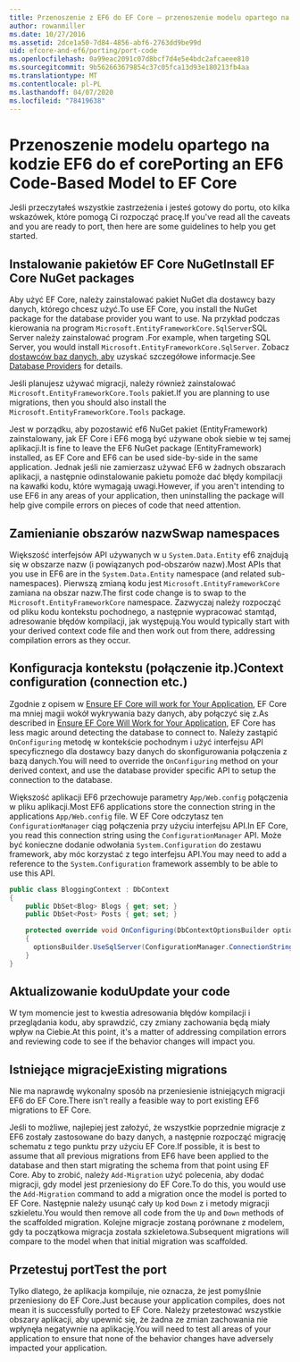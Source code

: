 ```yaml
---
title: Przenoszenie z EF6 do EF Core — przenoszenie modelu opartego na kodzie — EF
author: rowanmiller
ms.date: 10/27/2016
ms.assetid: 2dce1a50-7d84-4856-abf6-2763dd9be99d
uid: efcore-and-ef6/porting/port-code
ms.openlocfilehash: 0a99eac2091c07d8bcf7d4e5e4bdc2afcaeee810
ms.sourcegitcommit: 9b562663679854c37c05fca13d93e180213fb4aa
ms.translationtype: MT
ms.contentlocale: pl-PL
ms.lasthandoff: 04/07/2020
ms.locfileid: "78419638"
---
```

# <a name="porting-an-ef6-code-based-model-to-ef-core"></a><span data-ttu-id="db8eb-102">Przenoszenie modelu opartego na kodzie EF6 do ef core</span><span class="sxs-lookup"><span data-stu-id="db8eb-102">Porting an EF6 Code-Based Model to EF Core</span></span>

<span data-ttu-id="db8eb-103">Jeśli przeczytałeś wszystkie zastrzeżenia i jesteś gotowy do portu, oto kilka wskazówek, które pomogą Ci rozpocząć pracę.</span><span class="sxs-lookup"><span data-stu-id="db8eb-103">If you've read all the caveats and you are ready to port, then here are some guidelines to help you get started.</span></span>

## <a name="install-ef-core-nuget-packages"></a><span data-ttu-id="db8eb-104">Instalowanie pakietów EF Core NuGet</span><span class="sxs-lookup"><span data-stu-id="db8eb-104">Install EF Core NuGet packages</span></span>

<span data-ttu-id="db8eb-105">Aby użyć EF Core, należy zainstalować pakiet NuGet dla dostawcy bazy danych, którego chcesz użyć.</span><span class="sxs-lookup"><span data-stu-id="db8eb-105">To use EF Core, you install the NuGet package for the database provider you want to use.</span></span> <span data-ttu-id="db8eb-106">Na przykład podczas kierowania na program `Microsoft.EntityFrameworkCore.SqlServer`SQL Server należy zainstalować program .</span><span class="sxs-lookup"><span data-stu-id="db8eb-106">For example, when targeting SQL Server, you would install `Microsoft.EntityFrameworkCore.SqlServer`.</span></span> <span data-ttu-id="db8eb-107">Zobacz [dostawców baz danych, aby](../../core/providers/index.md) uzyskać szczegółowe informacje.</span><span class="sxs-lookup"><span data-stu-id="db8eb-107">See [Database Providers](../../core/providers/index.md) for details.</span></span>

<span data-ttu-id="db8eb-108">Jeśli planujesz używać migracji, należy również zainstalować `Microsoft.EntityFrameworkCore.Tools` pakiet.</span><span class="sxs-lookup"><span data-stu-id="db8eb-108">If you are planning to use migrations, then you should also install the `Microsoft.EntityFrameworkCore.Tools` package.</span></span>

<span data-ttu-id="db8eb-109">Jest w porządku, aby pozostawić ef6 NuGet pakiet (EntityFramework) zainstalowany, jak EF Core i EF6 mogą być używane obok siebie w tej samej aplikacji.</span><span class="sxs-lookup"><span data-stu-id="db8eb-109">It is fine to leave the EF6 NuGet package (EntityFramework) installed, as EF Core and EF6 can be used side-by-side in the same application.</span></span> <span data-ttu-id="db8eb-110">Jednak jeśli nie zamierzasz używać EF6 w żadnych obszarach aplikacji, a następnie odinstalowanie pakietu pomoże dać błędy kompilacji na kawałki kodu, które wymagają uwagi.</span><span class="sxs-lookup"><span data-stu-id="db8eb-110">However, if you aren't intending to use EF6 in any areas of your application, then uninstalling the package will help give compile errors on pieces of code that need attention.</span></span>

## <a name="swap-namespaces"></a><span data-ttu-id="db8eb-111">Zamienianie obszarów nazw</span><span class="sxs-lookup"><span data-stu-id="db8eb-111">Swap namespaces</span></span>

<span data-ttu-id="db8eb-112">Większość interfejsów API używanych w u `System.Data.Entity` ef6 znajdują się w obszarze nazw (i powiązanych pod-obszarów nazw).</span><span class="sxs-lookup"><span data-stu-id="db8eb-112">Most APIs that you use in EF6 are in the `System.Data.Entity` namespace (and related sub-namespaces).</span></span> <span data-ttu-id="db8eb-113">Pierwszą zmianą kodu jest `Microsoft.EntityFrameworkCore` zamiana na obszar nazw.</span><span class="sxs-lookup"><span data-stu-id="db8eb-113">The first code change is to swap to the `Microsoft.EntityFrameworkCore` namespace.</span></span> <span data-ttu-id="db8eb-114">Zazwyczaj należy rozpocząć od pliku kodu kontekstu pochodnego, a następnie wypracować stamtąd, adresowanie błędów kompilacji, jak występują.</span><span class="sxs-lookup"><span data-stu-id="db8eb-114">You would typically start with your derived context code file and then work out from there, addressing compilation errors as they occur.</span></span>

## <a name="context-configuration-connection-etc"></a><span data-ttu-id="db8eb-115">Konfiguracja kontekstu (połączenie itp.)</span><span class="sxs-lookup"><span data-stu-id="db8eb-115">Context configuration (connection etc.)</span></span>

<span data-ttu-id="db8eb-116">Zgodnie z opisem w [Ensure EF Core will work for Your Application](ensure-requirements.md), EF Core ma mniej magii wokół wykrywania bazy danych, aby połączyć się z.</span><span class="sxs-lookup"><span data-stu-id="db8eb-116">As described in [Ensure EF Core Will Work for Your Application](ensure-requirements.md), EF Core has less magic around detecting the database to connect to.</span></span> <span data-ttu-id="db8eb-117">Należy zastąpić `OnConfiguring` metodę w kontekście pochodnym i użyć interfejsu API specyficznego dla dostawcy bazy danych do skonfigurowania połączenia z bazą danych.</span><span class="sxs-lookup"><span data-stu-id="db8eb-117">You will need to override the `OnConfiguring` method on your derived context, and use the database provider specific API to setup the connection to the database.</span></span>

<span data-ttu-id="db8eb-118">Większość aplikacji EF6 przechowuje parametry `App/Web.config` połączenia w pliku aplikacji.</span><span class="sxs-lookup"><span data-stu-id="db8eb-118">Most EF6 applications store the connection string in the applications `App/Web.config` file.</span></span> <span data-ttu-id="db8eb-119">W EF Core odczytasz ten `ConfigurationManager` ciąg połączenia przy użyciu interfejsu API.</span><span class="sxs-lookup"><span data-stu-id="db8eb-119">In EF Core, you read this connection string using the `ConfigurationManager` API.</span></span> <span data-ttu-id="db8eb-120">Może być konieczne dodanie odwołania `System.Configuration` do zestawu framework, aby móc korzystać z tego interfejsu API.</span><span class="sxs-lookup"><span data-stu-id="db8eb-120">You may need to add a reference to the `System.Configuration` framework assembly to be able to use this API.</span></span>

``` csharp
public class BloggingContext : DbContext
{
    public DbSet<Blog> Blogs { get; set; }
    public DbSet<Post> Posts { get; set; }

    protected override void OnConfiguring(DbContextOptionsBuilder optionsBuilder)
    {
      optionsBuilder.UseSqlServer(ConfigurationManager.ConnectionStrings["BloggingDatabase"].ConnectionString);
    }
}
```

## <a name="update-your-code"></a><span data-ttu-id="db8eb-121">Aktualizowanie kodu</span><span class="sxs-lookup"><span data-stu-id="db8eb-121">Update your code</span></span>

<span data-ttu-id="db8eb-122">W tym momencie jest to kwestia adresowania błędów kompilacji i przeglądania kodu, aby sprawdzić, czy zmiany zachowania będą miały wpływ na Ciebie.</span><span class="sxs-lookup"><span data-stu-id="db8eb-122">At this point, it's a matter of addressing compilation errors and reviewing code to see if the behavior changes will impact you.</span></span>

## <a name="existing-migrations"></a><span data-ttu-id="db8eb-123">Istniejące migracje</span><span class="sxs-lookup"><span data-stu-id="db8eb-123">Existing migrations</span></span>

<span data-ttu-id="db8eb-124">Nie ma naprawdę wykonalny sposób na przeniesienie istniejących migracji EF6 do EF Core.</span><span class="sxs-lookup"><span data-stu-id="db8eb-124">There isn't really a feasible way to port existing EF6 migrations to EF Core.</span></span>

<span data-ttu-id="db8eb-125">Jeśli to możliwe, najlepiej jest założyć, że wszystkie poprzednie migracje z EF6 zostały zastosowane do bazy danych, a następnie rozpocząć migrację schematu z tego punktu przy użyciu EF Core.</span><span class="sxs-lookup"><span data-stu-id="db8eb-125">If possible, it is best to assume that all previous migrations from EF6 have been applied to the database and then start migrating the schema from that point using EF Core.</span></span> <span data-ttu-id="db8eb-126">Aby to zrobić, należy `Add-Migration` użyć polecenia, aby dodać migracji, gdy model jest przeniesiony do EF Core.</span><span class="sxs-lookup"><span data-stu-id="db8eb-126">To do this, you would use the `Add-Migration` command to add a migration once the model is ported to EF Core.</span></span> <span data-ttu-id="db8eb-127">Następnie należy usunąć cały `Up` kod `Down` z i metody migracji szkieletu.</span><span class="sxs-lookup"><span data-stu-id="db8eb-127">You would then remove all code from the `Up` and `Down` methods of the scaffolded migration.</span></span> <span data-ttu-id="db8eb-128">Kolejne migracje zostaną porównane z modelem, gdy ta początkowa migracja została szkieletowa.</span><span class="sxs-lookup"><span data-stu-id="db8eb-128">Subsequent migrations will compare to the model when that initial migration was scaffolded.</span></span>

## <a name="test-the-port"></a><span data-ttu-id="db8eb-129">Przetestuj port</span><span class="sxs-lookup"><span data-stu-id="db8eb-129">Test the port</span></span>

<span data-ttu-id="db8eb-130">Tylko dlatego, że aplikacja kompiluje, nie oznacza, że jest pomyślnie przeniesiony do EF Core.</span><span class="sxs-lookup"><span data-stu-id="db8eb-130">Just because your application compiles, does not mean it is successfully ported to EF Core.</span></span> <span data-ttu-id="db8eb-131">Należy przetestować wszystkie obszary aplikacji, aby upewnić się, że żadna ze zmian zachowania nie wpłynęła negatywnie na aplikację.</span><span class="sxs-lookup"><span data-stu-id="db8eb-131">You will need to test all areas of your application to ensure that none of the behavior changes have adversely impacted your application.</span></span>
